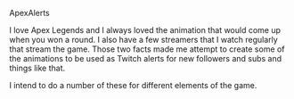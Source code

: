 ApexAlerts

I love Apex Legends and I always loved the animation that would come up when you won a round.  I also have a few streamers that I watch regularly that stream the game.  Those two facts made me attempt to create some of the animations to be used as Twitch alerts for new followers and subs and things like that.

I intend to do a number of these for different elements of the game.
